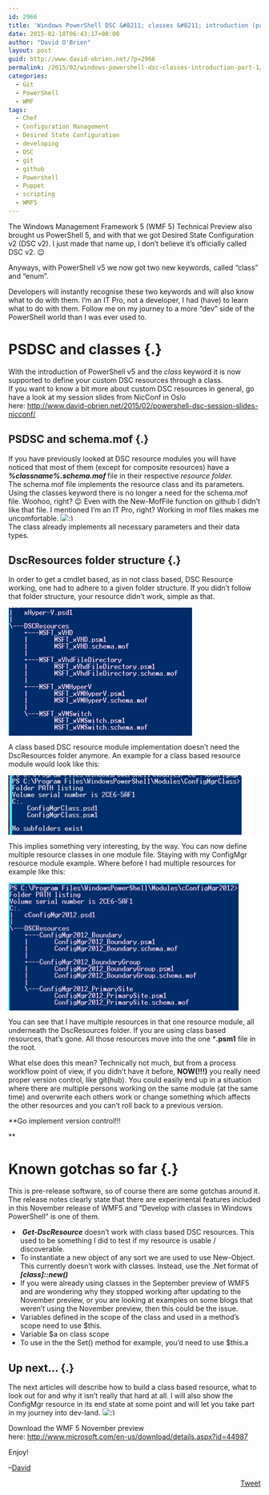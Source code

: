 ```yaml
---
id: 2966
title: 'Windows PowerShell DSC &#8211; classes &#8211; introduction (part 1)'
date: 2015-02-18T06:43:17+00:00
author: "David O'Brien"
layout: post
guid: http://www.david-obrien.net/?p=2966
permalink: /2015/02/windows-powershell-dsc-classes-introduction-part-1/
categories:
  - Git
  - PowerShell
  - WMF
tags:
  - Chef
  - Configuration Management
  - Desired State Configuration
  - developing
  - DSC
  - git
  - github
  - Powershell
  - Puppet
  - scripting
  - WMF5
---
```

The Windows Management Framework 5 (WMF 5) Technical Preview also brought us PowerShell 5, and with that we got Desired State Configuration v2 (DSC v2). I just made that name up, I don’t believe it’s officially called DSC v2. 😉
  
Anyways, with PowerShell v5 we now got two new keywords, called “class” and “enum”.

<p class="">
  Developers will instantly recognise these two keywords and will also know what to do with them. I’m an IT Pro, not a developer, I had (have) to learn what to do with them. Follow me on my journey to a more “dev” side of the PowerShell world than I was ever used to.
</p>

<p class="">
  <!--more-->
</p>

# PSDSC and classes {.}

<p class="">
  With the introduction of PowerShell v5 and the <i>class </i>keyword it is now supported to define your custom DSC resources through a class.<br /> If you want to know a bit more about custom DSC resources in general, go have a look at my session slides from NicConf in Oslo here: <a href="http://www.david-obrien.net/2015/02/powershell-dsc-session-slides-nicconf/" onclick="_gaq.push(['_trackEvent', 'outbound-article', 'http://www.david-obrien.net/2015/02/powershell-dsc-session-slides-nicconf/', 'http://www.david-obrien.net/2015/02/powershell-dsc-session-slides-nicconf/']);" title=""  target="_blank">http://www.david-obrien.net/2015/02/powershell-dsc-session-slides-nicconf/</a>
</p>

## PSDSC and schema.mof {.}

<p class="">
  If you have previously looked at DSC resource modules you will have noticed that most of them (except for composite resources) have a <b style="font-style: italic;">%classname%.schema.mof </b>file in their respective <i>resource folder.<br /> </i>The schema.mof file implements the resource class and its parameters.<br /> Using the classes keyword there is no longer a need for the schema.mof file. Woohoo, right? 😉 Even with the New-MofFile function on github I didn&#8217;t like that file. I mentioned I&#8217;m an IT Pro, right? Working in mof files makes me uncomfortable. <img src="http://www.david-obrien.net/David/wp-includes/images/smilies/simple-smile.png" alt=":)" class="wp-smiley" style="height: 1em; max-height: 1em;" /><br /> The class already implements all necessary parameters and their data types.
</p>

## DscResources folder structure {.}

<p class="">
  In order to get a cmdlet based, as in not class based, DSC Resource working, one had to adhere to a given folder structure. If you didn&#8217;t follow that folder structure, your resource didn&#8217;t work, simple as that.
</p>

<a href="/media/2015/02/1424200220_full.png" onclick="_gaq.push(['_trackEvent', 'outbound-article', '/media/2015/02/1424200220_full.png', '']);" target="_blank"><img class="img-responsive full aligncenter" title="Hyper-V DSC Resource" src="/media/2015/02/1424200220_thumb.png" alt="" align="middle" /></a>

<p class="wrapped">
  A class based DSC resource module implementation doesn&#8217;t need the DscResources folder anymore. An example for a class based resource module would look like this:
</p>

<a href="/media/2015/02/1424200509_full.png" onclick="_gaq.push(['_trackEvent', 'outbound-article', '/media/2015/02/1424200509_full.png', '']);" target="_blank"><img class="img-responsive full aligncenter" title="" src="/media/2015/02/1424200509_thumb.png" alt="" align="middle" /></a>

<p class="">
  This implies something very interesting, by the way. You can now define multiple resource classes in one module file. Staying with my ConfigMgr resource module example. Where before I had multiple resources for example like this:
</p>

<a href="/media/2015/02/1424200811_full.png" onclick="_gaq.push(['_trackEvent', 'outbound-article', '/media/2015/02/1424200811_full.png', '']);" target="_blank"><img class="img-responsive full aligncenter" title="" src="/media/2015/02/1424200811_thumb.png" alt="" align="middle" /></a>

You can see that I have multiple resources in that one resource module, all underneath the DscResources folder. If you are using class based resources, that&#8217;s gone. All those resources move into the one ***.psm1** file in the root.
  
What else does this mean? Technically not much, but from a process workflow point of view, if you didn&#8217;t have it before, **NOW(!!!)** you really need proper version control, like git(hub). You could easily end up in a situation where there are multiple persons working on the same module (at the same time) and overwrite each others work or change something which affects the other resources and you can&#8217;t roll back to a previous version.
  
**Go implement version control!!!
  
** 

# Known gotchas so far {.}

<p class="">
  This is pre-release software, so of course there are some gotchas around it. The release notes clearly state that there are experimental features included in this November release of WMF5 and &#8220;Develop with classes in Windows PowerShell&#8221; is one of them.
</p>

  *  **_Get-DscResource_** doesn&#8217;t work with class based DSC resources. This used to be something I did to test if my resource is usable / discoverable.
  * To instantiate a new object of any sort we are used to use New-Object. This currently doesn&#8217;t work with classes. Instead, use the .Net format of **_[class]::new()_**
  * If you were already using classes in the September preview of WMF5 and are wondering why they stopped working after updating to the November preview, or you are looking at examples on some blogs that weren&#8217;t using the November preview, then this could be the issue.
  * Variables defined in the scope of the class and used in a method&#8217;s scope need to use $this.
  * Variable $a on class scope
  * To use in the the Set() method for example, you&#8217;d need to use $this.a

## Up next&#8230; {.}

The next articles will describe how to build a class based resource, what to look out for and why it isn&#8217;t really that hard at all. I will also show the ConfigMgr resource in its end state at some point and will let you take part in my journey into dev-land. <img src="http://www.david-obrien.net/David/wp-includes/images/smilies/simple-smile.png" alt=":)" class="wp-smiley" style="height: 1em; max-height: 1em;" />

Download the WMF 5 November preview here: <a href="http://www.microsoft.com/en-us/download/details.aspx?id=44987" onclick="_gaq.push(['_trackEvent', 'outbound-article', 'http://www.microsoft.com/en-us/download/details.aspx?id=44987', 'http://www.microsoft.com/en-us/download/details.aspx?id=44987\n']);" title=""  target="_blank" class="broken_link">http://www.microsoft.com/en-us/download/details.aspx?id=44987<br /> </a>
  
Enjoy!
  
&#8211;<a href="http://www.twitter.com/david_obrien" onclick="_gaq.push(['_trackEvent', 'outbound-article', 'http://www.twitter.com/david_obrien', 'David']);" title=""  target="_blank">David</a> 

<div style="float: right; margin-left: 10px;">
  <a href="https://twitter.com/share" onclick="_gaq.push(['_trackEvent', 'outbound-article', 'https://twitter.com/share', 'Tweet']);" class="twitter-share-button" data-hashtags="Chef,Configuration+Management,Desired+State+Configuration,developing,DSC,git,github,Powershell,Puppet,scripting,WMF5" data-count="vertical" data-url="http://www.david-obrien.net/2015/02/windows-powershell-dsc-classes-introduction-part-1/">Tweet</a>
</div>
